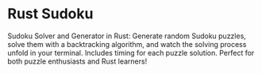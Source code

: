 # Rust Sudoku
  Sudoku Solver and Generator in Rust: Generate random Sudoku puzzles, solve them with a backtracking algorithm, and watch the solving process unfold in your terminal. Includes timing for each puzzle solution. Perfect for both puzzle enthusiasts and Rust learners!
